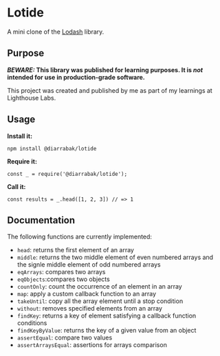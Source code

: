 # Lotide

A mini clone of the [Lodash](https://lodash.com) library.

## Purpose

**_BEWARE:_ This library was published for learning purposes. It is _not_ intended for use in production-grade software.**

This project was created and published by me as part of my learnings at Lighthouse Labs.

## Usage

**Install it:**

`npm install @diarrabak/lotide`

**Require it:**

`const _ = require('@diarrabak/lotide');`

**Call it:**

`const results = _.head([1, 2, 3]) // => 1`

## Documentation

The following functions are currently implemented:

- `head`: returns the first element of an array
- `middle`: returns the two middle element of even numbered arrays and the signle middle element of odd numbered arrays
- `eqArrays`: compares two arrays 
- `eqObjects`:compares two objects
- `countOnly`: count the occurrence of an element in an array
- `map`: apply a custom callback function to an array
- `takeUntil`: copy all the array element until a stop condition
- `without`: removes specified elements from an array
- `findKey`: returns a key of element satisfying a callback function conditions
- `findKeyByValue`: returns the key of a given value from an object
- `assertEqual`: compare two values
- `assertArraysEqual`: assertions for arrays comparison

